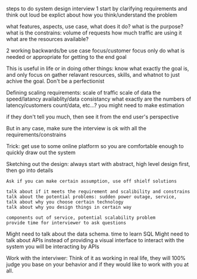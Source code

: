 steps to do system design interview
1 start by clarifying requirements and think out loud be explict about how you think/understand the problem

what features, aspects, use case, what does it do?
what is the purpose?
what is the constrains:
    volume of requests
    how much traffic are using it
    what are the resources available?

2 working backwards/be use case focus/customer focus
    only do what is needed or appropriate for getting to the end goal


This is useful in life or in doing other things:
    know what exactly the goal is, and only focus on gather relavant resources, skills, and whatnot to just achive the goal. Don't be a perfectionist

Defining scaling requirements:
    scale of traffic
    scale of data
    the speed/latancy
    availablity/data consistancy
    what exactly are the numbers of latency/customers count/data, etc...?
    you might need to make estimation

if they don't tell you much, then see it from the end user's perspective

But in any case, make sure the interview is ok with all the requirements/constrains

Trick:
    get use to some online platform so you are comfortable enough to
    quickly draw out the system

Sketching out the design:
    always start with abstract, high level design first, then go
    into details

    Ask if you can make certain assumption, use off shielf solutions

    talk about if it meets the requirement and scalibility and constrains
    talk about the potential problems: sudden power outage, service,
    talk about why you choose certain technology
    talk about why you design things in certain way

    components out of service, potential scalability problem
    provide time for interviewer to ask questions

Might need to talk about the data schema.
    time to learn SQL
Might need to talk about APIs
    instead of providing a visual interface to interact with the system
    you will be interacting by APIs


Work with the interviwer:
    Think of it as working in real life, they will 100% judge you base on your behavior and if they would like to work with you at all.